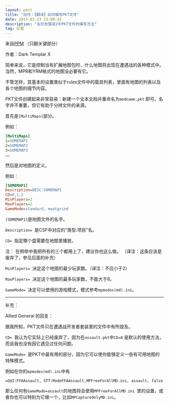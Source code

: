 ```yaml
---
layout: post
title: "旧作：【翻译】如何编写PKT文件"
date: 2017-03-23 23:09:42
description: "在红色警戒2中PKT文件的编写方法"
tag: 红警
---
```


来自[PPM](https://ppmforums.com/viewtopic.php?t=23809)
（只翻关键部分）

作者：Dark Templar X 


简单来说，它是控制当有扩展地图包时，什么地图将出现在遭遇战的各种模式中。当然，MPR和YRM格式的地图没必要有它。

不管怎样，其基本的设置类似于rules文件中的载具列表，里面有地图的列表以及各个地图的细节内容。

PKT文件创建起来非常容易：新建一个文本文档并重命名为`modname.pkt` 即可。名字并不重要，但它有助于分辨文件的来源。

首先是`[MultiMaps]`部分。

例如：
```ini
[MultiMaps] 
1=SOMEMAP1 
2=SOMEMAP2 
3=SOMEMAP3 
……
```


然后是对地图的定义。

例如：
```ini
[SOMEMAP1] 
Description=DESC:SOMEMAP1 
CD=0,1,2 
MinPlayers=2 
MaxPlayers=2 
GameMode=standard, meatgrind 
```

`[SOMEMAP1]`是地图文件的名字。

`Description= `是CSF中对应的“类型:项目”名。

`CD= `指定哪个盘需要在地图里播放。

注： 在例举中我把所有的三个都用上了，建议你也这么做。
（译注：这条应该是废弃了，参见后面的补充）

`MinPlayers= `决定这个地图的最少玩家数。（译注：不应小于2）

`MaxPlayers= `决定这个地图的最多玩家数，不能大于8。

`GameMode= `决定可以使用的游戏模式，模式参考`mpmodes(md).ini`。

---

补充：

Allied General 的回复：

据我所知，PKT文件只在遭遇战开发者套装里的文件中有所提及。

`CD= `我认为它实际上已经废弃了，因为在`assault.pkt`中`CD=0` 是默认的使用方法，而且我也没有因它遇见过任何问题。

`GameMode= `是PKT中最有用的部分，因为它可以使你能够定义一些有可用地图的特殊模式。

例如在你的`mpmodes(md).ini`中有

`=GUI:FFAAssault, STT:ModeFFAAssault,MPFreeForAllMD.ini, assault, false`

那么任何有`GameMode=assault`的地图将会使用`MPFreeForAllMD.ini `里的设置，或者你也可以特别为它做一个，比如`MPCaptureOnlyMD.ini`。
